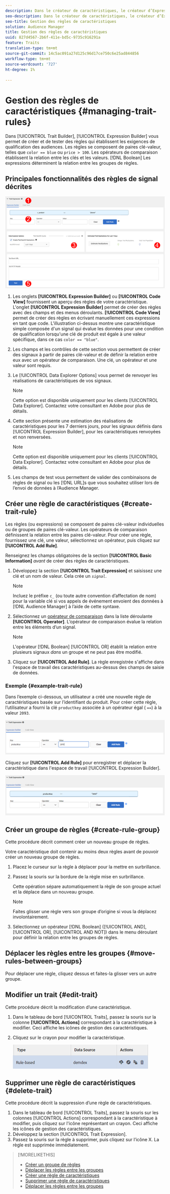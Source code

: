 ```yaml
---
description: Dans le créateur de caractéristiques, le créateur d’Expressions vous permet de créer et de tester des règles qui définissent les exigences de qualification des audiences. Les règles se composent de paires clé-valeur telles que "color == blue" ou "price &gt; 100". Les opérateurs de comparaison établissent la relation entre les clés et les valeurs. Les expressions booléennes déterminent la relation entre les groupes de règles.
seo-description: Dans le créateur de caractéristiques, le créateur d’Expressions vous permet de créer et de tester des règles qui définissent les exigences de qualification des audiences. Les règles se composent de paires clé-valeur telles que "color == blue" ou "price &gt; 100". Les opérateurs de comparaison établissent la relation entre les clés et les valeurs. Les expressions booléennes déterminent la relation entre les groupes de règles.
seo-title: Gestion des règles de caractéristiques
solution: Audience Manager
title: Gestion des règles de caractéristiques
uuid: 827d4567-2b6f-411e-bd5c-9735c916291a
feature: Traits
translation-type: tm+mt
source-git-commit: 14c5ac091a27d125c96d17ce750c6e25ad844856
workflow-type: tm+mt
source-wordcount: '727'
ht-degree: 1%

---
```



# Gestion des règles de caractéristiques {#managing-trait-rules}

Dans [!UICONTROL Trait Builder], [!UICONTROL Expression Builder] vous permet de créer et de tester des règles qui établissent les exigences de qualification des audiences. Les règles se composent de paires clé-valeur, telles que `color == blue` ou `price > 100`. Les opérateurs de comparaison établissent la relation entre les clés et les valeurs. [!DNL Boolean] Les expressions déterminent la relation entre les groupes de règles.

<!-- c_tb_rules.xml -->

## Principales fonctionnalités des règles de signal décrites

![](assets/manage-trait-rules.png)

1. Les onglets **[!UICONTROL Expression Builder]** ou **[!UICONTROL Code View]** fournissent un aperçu des règles de votre caractéristique. L&#39;onglet **[!UICONTROL Expression Builder]** permet de créer des règles avec des champs et des menus déroulants. **[!UICONTROL Code View]** permet de créer des règles en écrivant manuellement ces expressions en tant que code. L&#39;illustration ci-dessus montre une caractéristique simple composée d&#39;un signal qui évalue les données pour une condition de qualification lorsqu&#39;une clé de produit est égale à une valeur spécifique, dans ce cas `color == "blue"`.

1. Les champs et les contrôles de cette section vous permettent de créer des signaux à partir de paires clé-valeur et de définir la relation entre eux avec un opérateur de comparaison. Une clé, un opérateur et une valeur sont requis.
1. Le [!UICONTROL Data Explorer Options] vous permet de renvoyer les réalisations de caractéristiques de vos signaux.

   >[!NOTE]
   >
   >Cette option est disponible uniquement pour les clients [!UICONTROL Data Explorer]. Contactez votre consultant en Adobe pour plus de détails.

1. Cette section présente une estimation des réalisations de caractéristiques pour les 7 derniers jours, pour les signaux définis dans [!UICONTROL Expression Builder], pour les caractéristiques renvoyées et non renversées.

   >[!NOTE]
   >
   >Cette option est disponible uniquement pour les clients [!UICONTROL Data Explorer]. Contactez votre consultant en Adobe pour plus de détails.

1. Les champs de test vous permettent de valider des combinaisons de règles de signal ou les [!DNL URL]s que vous souhaitez utiliser lors de l’envoi de données à l’Audience Manager.

## Créer une règle de caractéristiques {#create-trait-rule}

Les règles (ou expressions) se composent de paires clé-valeur individuelles ou de groupes de paires clé-valeur. Les opérateurs de comparaison définissent la relation entre les paires clé-valeur. Pour créer une règle, fournissez une clé, une valeur, sélectionnez un opérateur, puis cliquez sur **[!UICONTROL Add Rule]**.

<!-- t_tb_create_rules.xml -->

Renseignez les champs obligatoires de la section **[!UICONTROL Basic Information]** *avant* de créer des règles de caractéristiques.

1. Développez la section **[!UICONTROL Trait Expression]** et saisissez une clé et un nom de valeur. Cela crée un *`signal`*.

   >[!NOTE]
   >
   >Incluez le préfixe `c_` (ou toute autre convention d’affectation de nom) pour la variable clé si vos appels de événement envoient des données à [!DNL Audience Manager] à l’aide de cette syntaxe.

1. Sélectionnez un [opérateur de comparaison](../../features/traits/trait-comparison-operators.md) dans la liste déroulante **[!UICONTROL Operator]**. L’opérateur de comparaison évalue la relation entre les éléments d’un signal.

   >[!NOTE]
   >
   >L&#39;opérateur [!DNL Boolean] [!UICONTROL OR] établit la relation entre plusieurs signaux *dans* un groupe et ne peut pas être modifié.

1. Cliquez sur **[!UICONTROL Add Rule]**. La règle enregistrée s&#39;affiche dans l&#39;espace de travail des caractéristiques au-dessus des champs de saisie de données.

### Exemple {#example-trait-rule}

Dans l’exemple ci-dessous, un utilisateur a créé une nouvelle règle de caractéristiques basée sur l’identifiant du produit. Pour créer cette règle, l’utilisateur a fourni la clé `productkey` associée à un opérateur égal ( `==`) à la valeur `2093`.

![](assets/tb_sample_rule1.png)

Cliquez sur **[!UICONTROL Add Rule]** pour enregistrer et déplacer la caractéristique dans l&#39;espace de travail [!UICONTROL Expression Builder].

![](assets/tb_sample_rule2.png)

## Créer un groupe de règles {#create-rule-group}

Cette procédure décrit comment créer un nouveau groupe de règles.

<!-- t_tb_new_rule_group.xml -->

Votre caractéristique doit contenir au moins deux règles avant de pouvoir créer un nouveau groupe de règles.

1. Placez le curseur sur la règle à déplacer pour la mettre en surbrillance.
1. Passez la souris sur la bordure de la règle mise en surbrillance.

   Cette opération sépare automatiquement la règle de son groupe actuel et la déplace dans un nouveau groupe.

   >[!NOTE]
   >
   >Faites glisser une règle vers son groupe d’origine si vous la déplacez involontairement.

1. Sélectionnez un opérateur [!DNL Boolean] ([!UICONTROL AND], [!UICONTROL OR], [!UICONTROL AND NOT]) dans le menu déroulant pour définir la relation entre les groupes de règles.

## Déplacer les règles entre les groupes {#move-rules-between-groups}

Pour déplacer une règle, cliquez dessus et faites-la glisser vers un autre groupe.

## Modifier un trait {#edit-trait}

Cette procédure décrit la modification d’une caractéristique.

<!-- t_tb_edit.xml -->

1. Dans le tableau de bord [!UICONTROL Traits], passez la souris sur la colonne **[!UICONTROL Actions]** correspondant à la caractéristique à modifier. Ceci affiche les icônes de gestion des caractéristiques.
1. Cliquez sur le crayon pour modifier la caractéristique.

   ![](assets/tb_edit_trait.png)

## Supprimer une règle de caractéristiques {#delete-trait}

Cette procédure décrit la suppression d’une règle de caractéristiques.

<!-- t_tb_delete_rule.xml -->

1. Dans le tableau de bord [!UICONTROL Traits], passez la souris sur les colonnes [!UICONTROL Actions] correspondant à la caractéristique à modifier, puis cliquez sur l&#39;icône représentant un crayon. Ceci affiche les icônes de gestion des caractéristiques.
1. Développez la section [!UICONTROL Trait Expression].
1. Passez la souris sur la règle à supprimer, puis cliquez sur l’icône X. La règle est supprimée immédiatement.

>[!MORELIKETHIS]
>
>* [Créer un groupe de règles](../../features/traits/manage-trait-rules.md#create-rule-group)
>* [Déplacer les règles entre les groupes](../../features/traits/manage-trait-rules.md#move-rules-between-groups)
>* [Créer une règle de caractéristiques](../../features/traits/manage-trait-rules.md#create-trait-rule)
>* [Supprimer une règle de caractéristiques](../../features/traits/manage-trait-rules.md#delete-trait)
>* [Déplacer les règles entre les groupes](../../features/traits/manage-trait-rules.md#move-rules-between-groups)

